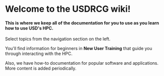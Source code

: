 # Welcome to the USDRCG wiki!

#### This is where we keep all of the documentation for you to use as you learn how to use USD's HPC.

Select topics from the navigation section on the left.

You'll find information for beginners in **New User Training** that guide you through interacting with the HPC.

Also, we have how-to documentation for popular software and applications. More content is added periodically.

